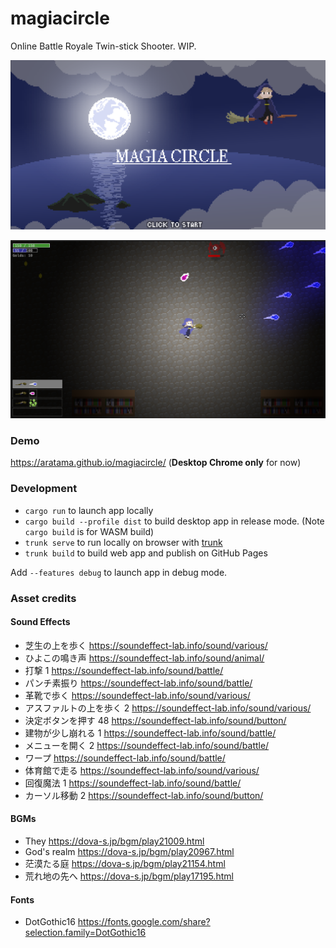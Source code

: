 # magiacircle

Online Battle Royale Twin-stick Shooter. WIP.

![](screenshot_title.png)

![](screenshot.png)

### Demo

https://aratama.github.io/magiacircle/ (**Desktop Chrome only** for now)

### Development

- `cargo run` to launch app locally
- `cargo build --profile dist` to build desktop app in release mode. (Note `cargo build` is for WASM build)
- `trunk serve` to run locally on browser with [trunk](https://trunkrs.dev/)
- `trunk build` to build web app and publish on GitHub Pages

Add `--features debug` to launch app in debug mode.

### Asset credits

#### Sound Effects

- 芝生の上を歩く https://soundeffect-lab.info/sound/various/
- ひよこの鳴き声 https://soundeffect-lab.info/sound/animal/
- 打撃 1 https://soundeffect-lab.info/sound/battle/
- パンチ素振り https://soundeffect-lab.info/sound/battle/
- 革靴で歩く https://soundeffect-lab.info/sound/various/
- アスファルトの上を歩く 2 https://soundeffect-lab.info/sound/various/
- 決定ボタンを押す 48 https://soundeffect-lab.info/sound/button/
- 建物が少し崩れる 1 https://soundeffect-lab.info/sound/battle/
- メニューを開く 2 https://soundeffect-lab.info/sound/battle/
- ワープ https://soundeffect-lab.info/sound/battle/
- 体育館で走る https://soundeffect-lab.info/sound/various/
- 回復魔法 1 https://soundeffect-lab.info/sound/battle/
- カーソル移動 2 https://soundeffect-lab.info/sound/button/

#### BGMs

- They https://dova-s.jp/bgm/play21009.html
- God's realm https://dova-s.jp/bgm/play20967.html
- 茫漠たる庭 https://dova-s.jp/bgm/play21154.html
- 荒れ地の先へ https://dova-s.jp/bgm/play17195.html

#### Fonts

- DotGothic16 https://fonts.google.com/share?selection.family=DotGothic16
